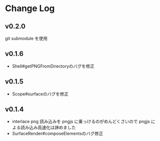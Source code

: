 # Change Log

## v0.2.0
git submodule を使用

## v0.1.6

- Shell#getPNGFromDirectoryのバグを修正

## v0.1.5

- Scope#surfaceのバグを修正

## v0.1.4

- interlace png 読み込みを pngjs に乗っけるのがめんどくさいので pngjs による読み込み高速化は諦めました
- SurfaceRender#composeElementsのバグ修正
